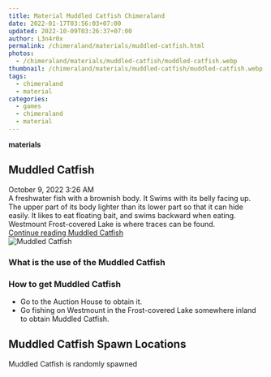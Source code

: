 ```yaml
---
title: Material Muddled Catfish Chimeraland
date: 2022-01-17T03:56:03+07:00
updated: 2022-10-09T03:26:37+07:00
author: L3n4r0x
permalink: /chimeraland/materials/muddled-catfish.html
photos:
  - /chimeraland/materials/muddled-catfish/muddled-catfish.webp
thumbnail: /chimeraland/materials/muddled-catfish/muddled-catfish.webp
tags:
  - chimeraland
  - material
categories:
  - games
  - chimeraland
  - material
---
```


<link
  rel="stylesheet"
  href="https://rawcdn.githack.com/dimaslanjaka/Web-Manajemen/870a349/css/bootstrap-5-3-0-alpha3-wrapper.css"
/>
<section id="bootstrap-wrapper">
  <div data-bs-theme="dark">
    <div
      class="row g-0 border rounded overflow-hidden flex-md-row mb-4 shadow-sm position-relative bg-dark text-light"
    >
      <div class="col p-4 d-flex flex-column position-static">
        <strong class="d-inline-block mb-2 text-success">materials</strong>
        <h2 class="mb-0">Muddled Catfish</h2>
        <div class="mb-1 text-muted">October 9, 2022 3:26 AM</div>
        <div class="mb-2 border p-1">
          A freshwater fish with a brownish body. It Swims with its belly facing
          up. The upper part of its body lighter than its lower part so that it
          can hide easily. It likes to eat floating bait, and swims backward
          when eating. Westmount Frost-covered Lake is where traces can be
          found.
        </div>
        <a
          href="/chimeraland/materials/muddled-catfish.html"
          class="stretched-link d-none text-primary"
          >Continue reading Muddled Catfish</a
        >
      </div>
      <div class="col-auto d-none d-md-block d-lg-block">
        <img
          src="https://www.webmanajemen.com/chimeraland/materials/muddled-catfish/muddled-catfish.webp"
          alt="Muddled Catfish"
        />
      </div>
    </div>
    <div class="row">
      <div class="col-lg-6 col-12 mb-2">
        <div class="card">
          <div class="card-body">
            <h3 class="card-title">What is the use of the Muddled Catfish</h3>
            <div class="card-text"><ul></ul></div>
          </div>
        </div>
      </div>
      <div class="col-lg-6 col-12 mb-2">
        <div class="card">
          <div class="card-body">
            <h3 class="card-title">How to get Muddled Catfish</h3>
            <div class="card-text">
              <ul>
                <li>Go to the Auction House to obtain it.</li>
                <li>
                  Go fishing on Westmount in the Frost-covered Lake somewhere
                  inland to obtain Muddled Catfish.
                </li>
              </ul>
            </div>
          </div>
        </div>
      </div>
      <div class="col-12 mb-2">
        <h2>Muddled Catfish Spawn Locations</h2>
        <p>Muddled Catfish is randomly spawned</p>
      </div>
    </div>
  </div>
</section>